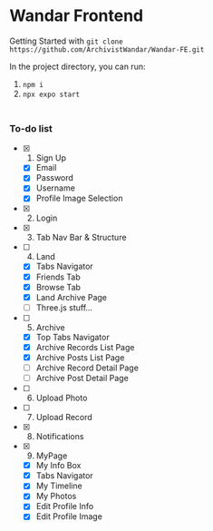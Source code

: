 # Wandar Frontend

Getting Started with `git clone https://github.com/ArchivistWandar/Wandar-FE.git`

In the project directory, you can run:

1. `npm i`
2. `npx expo start`

### <br/> To-do list

- [x] 1. Sign Up
  - [x] Email
  - [x] Password
  - [x] Username
  - [x] Profile Image Selection
- [x] 2. Login
- [x] 3. Tab Nav Bar & Structure
- [ ] 4. Land
  - [x] Tabs Navigator
  - [x] Friends Tab
  - [x] Browse Tab
  - [x] Land Archive Page
  - [ ] Three.js stuff...
- [ ] 5. Archive
  - [x] Top Tabs Navigator
  - [x] Archive Records List Page
  - [x] Archive Posts List Page
  - [ ] Archive Record Detail Page
  - [ ] Archive Post Detail Page
- [ ] 6. Upload Photo
- [ ] 7. Upload Record
- [x] 8. Notifications
- [x] 9. MyPage
  - [x] My Info Box
  - [x] Tabs Navigator
  - [x] My Timeline
  - [x] My Photos
  - [x] Edit Profile Info
  - [x] Edit Profile Image
